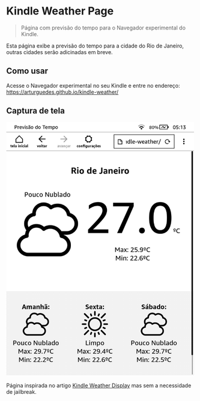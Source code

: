 # Kindle Weather Page
>Página com previsão do tempo para o Navegador experimental do Kindle.

Esta página exibe a previsão do tempo para a cidade do Rio de Janeiro, outras cidades serão adicinadas em breve.

## Como usar
Acesse o Navegador experimental no seu Kindle e entre no endereço: https://arturguedes.github.io/kindle-weather/

## Captura de tela
<img alt="Screen" src="/src/screen-01.png" width="500">

Página inspirada no artigo [Kindle Weather Display](https://mpetroff.net/2012/09/kindle-weather-display/) mas sem a necessidade de jailbreak.
